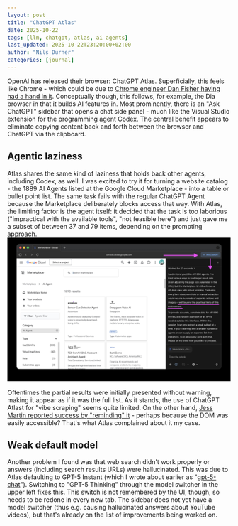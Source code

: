 ```yaml
---
layout: post
title: "ChatGPT Atlas"
date: 2025-10-22
tags: [llm, chatgpt, atlas, ai agents]
last_updated: 2025-10-22T23:20:00+02:00
author: "Nils Durner"
categories: [journal]
---
```


OpenAI has released their browser: ChatGPT Atlas. Superficially, this feels like Chrome - which could be due to [Chrome engineer Dan Fisher having had a hand in it](https://www.searchenginejournal.com/openai-hires-former-chrome-engineer-eyes-browser-battle/533533/). Conceptually though, this follows, for example, the Dia browser in that it builds AI features in. Most prominently, there is an "Ask ChatGPT" sidebar that opens a chat side panel - much like the Visual Studio extension for the programming agent Codex. The central benefit appears to eliminate copying content back and forth between the browser and ChatGPT via the clipboard.

## Agentic laziness
Atlas shares the same kind of laziness that holds back other agents, including Codex, as well. I was excited to try it for turning a website catalog - the 1889 AI Agents listed at the Google Cloud Marketplace - into a table or bullet point list. The same task fails with the regular ChatGPT Agent because the Marketplace deliberately blocks access that way. With Atlas, the limiting factor is the agent itself: it decided that the task is too laborious ("impractical with the available tools", "not feasible here") and just gave me a subset of between 37 and 79 items, depending on the prompting approach.
![ChatGPT Atlas refusal](assets/img/chatgpt-atlast-refusal.jpg)

Oftentimes the partial results were initially presented without warning, making it appear as if it was the full list. As it stands, the use of ChatGPT Atlast for "vibe scraping" seems quite limited. On the other hand, [Jess Martin reported success by "reminding" it](https://x.com/jessmartin/status/1981051456368296216) - perhaps because the DOM was easily accessible? That's what Atlas complained about it my case.

## Weak default model
Another problem I found was that web search didn't work properly or answers (including search results URLs) were hallucinated. This was due to Atlas defaulting to GPT-5 Instant (which I wrote about earlier as "[gpt-5-chat](openai-gpt-5)"). Switching to "GPT-5 Thinking" through the model switcher in the upper left fixes this. This switch is not remembered by the UI, though, so needs to be redone in every new tab. The sidebar does not yet have a model switcher (thus e.g. causing hallucinated answers about YouTube videos), but that's already on the list of improvements being worked on.
